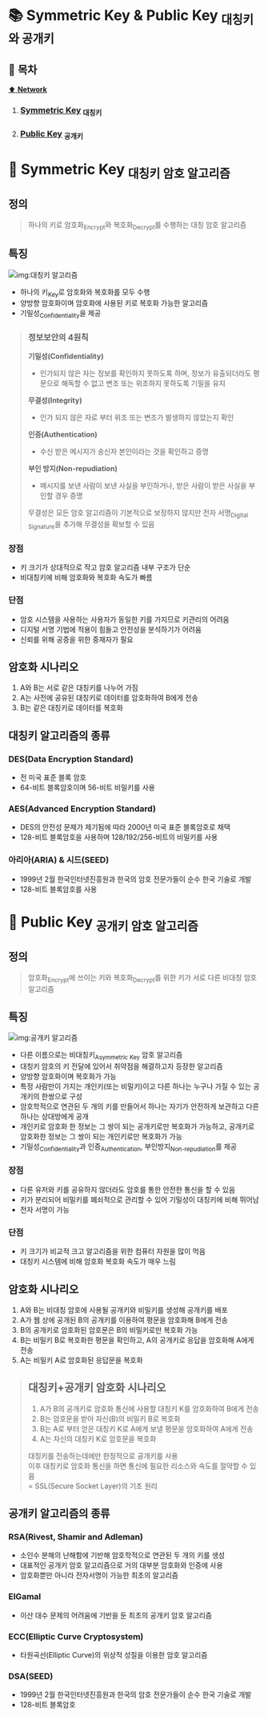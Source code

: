 # :books: Symmetric Key & Public Key <sub>대칭키와 공개키</sub>

## :bookmark_tabs: 목차

[:arrow_up: **Network**](../README.md)

1. ### [Symmetric Key](#📕-symmetric-key-대칭키) <sub>대칭키</sub>
2. ### [Public Key](#📙-public-key-공개키) <sub>공개키</sub>

# :closed_book: Symmetric Key <sub>대칭키 암호 알고리즘</sub>

## 정의

> 하나의 키로 암호화<sub>Encrypt</sub>와 복호화<sub>Decrypt</sub>를 수행하는 대칭 암호 알고리즘

## 특징

![img:대칭키 알고리즘](../img/symmetric_key_01.png)

- 하나의 키<sub>Key</sub>로 암호화와 복호화를 모두 수행
- 양방향 암호화이며 암호화에 사용된 키로 복호화 가능한 알고리즘
- 기밀성<sub>Confidentiality</sub>을 제공

> ### 정보보안의 4원칙
>
> **기밀성(Confidentiality)**
>
> - 인가되지 않은 자는 정보를 확인하지 못하도록 하며, 정보가 유출되더라도 평문으로 해독할 수 없고 변조 또는 위조하지 못하도록 기밀을 유지
>
> **무결성(Integrity)**
>
> - 인가 되지 않은 자로 부터 위조 또는 변조가 발생하지 않았는지 확인
>
> **인증(Authentication)**
>
> - 수신 받은 메시지가 송신자 본인이라는 것을 확인하고 증명
>
> **부인 방지(Non-repudiation)**
>
> - 메시지를 보낸 사람이 보낸 사실을 부인하거나, 받은 사람이 받은 사실을 부인할 경우 증명
>
> 무결성은 모든 암호 알고리즘이 기본적으로 보장하지 않지만 전자 서명<sub>Digital Signature</sub>을 추가해 무결성을 확보할 수 있음

### 장점

- 키 크기가 상대적으로 작고 암호 알고리즘 내부 구조가 단순
- 비대칭키에 비해 암호화와 복호화 속도가 빠름

### 단점

- 암호 시스템을 사용하는 사용자가 동일한 키를 가지므로 키관리의 어려움
- 디지털 서명 기법에 적용이 힘들고 안전성을 분석하기가 어려움
- 신뢰를 위해 공증을 위한 중재자가 필요

## 암호화 시나리오

1. A와 B는 서로 같은 대칭키를 나누어 가짐
2. A는 사전에 공유된 대칭키로 데이터를 암호화하여 B에게 전송
3. B는 같은 대칭키로 데이터를 복호화

## 대칭키 알고리즘의 종류

### DES(Data Encryption Standard)

- 전 미국 표준 블록 암호
- 64-비트 블록암호이며 56-비트 비밀키를 사용

### AES(Advanced Encryption Standard)

- DES의 안전성 문제가 제기됨에 따라 2000년 미국 표준 블록암호로 채택
- 128-비트 블록암호을 사용하며 128/192/256-비트의 비밀키를 사용

### 아리아(ARIA) & 시드(SEED)

- 1999년 2월 한국인터넷진흥원과 한국의 암호 전문가들이 순수 한국 기술로 개발
- 128-비트 블록암호를 사용

# :orange_book: Public Key <sub>공개키 암호 알고리즘</sub>

## 정의

> 암호화<sub>Encrypt</sub>에 쓰이는 키와 복호화<sub>Decrypt</sub>를 위한 키가 서로 다른 비대칭 암호 알고리즘

## 특징

![img:공개키 알고리즘](../img/asymmetric_key_01.png)

- 다른 이름으로는 비대칭키<sub>Asymmetric Key</sub> 암호 알고리즘
- 대칭키 암호의 키 전달에 있어서 취약점을 해결하고자 등장한 알고리즘
- 양방향 암호화이며 복호화가 가능
- 특정 사람만이 가지는 개인키(또는 비밀키)이고 다른 하나는 누구나 가질 수 있는 공개키의 한쌍으로 구성
- 암호학적으로 연관된 두 개의 키를 만들어서 하나는 자기가 안전하게 보관하고 다른 하나는 상대방에게 공개
- 개인키로 암호화 한 정보는 그 쌍이 되는 공개키로만 복호화가 가능하고, 공개키로 암호화한 정보는 그 쌍이 되는 개인키로만 복호화가 가능
- 기밀성<sub>Confidentiality</sub>과 인증<sub>Authentication</sub>, 부인방지<sub>Non-repudiation</sub>를 제공

### 장점

- 다른 유저와 키를 공유하지 않더라도 암호를 통한 안전한 통신을 할 수 있음
- 키가 분리되어 비밀키를 폐쇠적으로 관리할 수 있어 기밀성이 대칭키에 비해 뛰어남
- 전자 서명이 가능

### 단점

- 키 크기가 비교적 크고 알고리즘을 위한 컴퓨터 자원을 많이 먹음
- 대칭키 시스템에 비해 암호화 복호화 속도가 매우 느림

## 암호화 시나리오

1. A와 B는 비대칭 암호에 사용될 공개키와 비밀키를 생성해 공개키를 배포
2. A가 웹 상에 공개된 B의 공개키를 이용하여 평문을 암호화해 B에게 전송
3. B의 공개키로 암호화된 암호문은 B의 비밀키로만 복호화 가능
4. B는 비밀키 B로 복호화한 평문을 확인하고, A의 공개키로 응답을 암호화해 A에게 전송
5. A는 비밀키 A로 암호화된 응답문을 복호화

> ## 대칭키+공개키 암호화 시나리오
>
> 1. A가 B의 공개키로 암호화 통신에 사용할 대칭키 K를 암호화하여 B에게 전송
> 2. B는 암호문을 받아 자신(B)의 비밀키 B로 복호화
> 3. B는 A로 부터 얻은 대칭키 K로 A에게 보낼 평문을 암호화하여 A에게 전송
> 4. A는 자신의 대칭키 K로 암호문을 복호화
>
> 대칭키를 전송하는데에만 한정적으로 공개키를 사용  
> 이후 대칭키로 암호화 통신을 하면 통신에 필요한 리소스와 속도를 절약할 수 있음  
> = SSL(Secure Socket Layer)의 기초 원리

## 공개키 알고리즘의 종류

### RSA(Rivest, Shamir and Adleman)

- 소인수 분해의 난해함에 기반해 암호학적으로 연관된 두 개의 키를 생성
- 대표적인 공개키 암호 알고리즘으로 거의 대부분 암호화와 인증에 사용
- 암호화뿐만 아니라 전자서명이 가능한 최초의 알고리즘

### ElGamal

- 이산 대수 문제의 어려움에 기반을 둔 최초의 공개키 암호 알고리즘

### ECC(Elliptic Curve Cryptosystem)

- 타원곡선(Elliptic Curve)의 위상적 성질을 이용한 암호 알고리즘

### DSA(SEED)

- 1999년 2월 한국인터넷진흥원과 한국의 암호 전문가들이 순수 한국 기술로 개발
- 128-비트 블록암호

